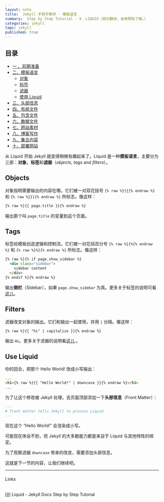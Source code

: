 ```yaml
---
layout: note
title:  Jekyll 手把手教学 - 模板语言
summary:  Step by Step Tutorial - Ⅱ. LIQUID（部分翻译，自用帮助了解。）
categories: jekyll
tags: jekyll
published: true
---
```


## 目录

- [一 、前期准备 ](../jekyll/01st-setup.html)
- [二、模板语言 ](../jekyll/02nd-Liquid.html)
	- [对象](#objects) 
	- [标签](#tags)
	- [滤器](#filters)
	- [使用 Liquid](#use-liquid)
- [三、头部信息  ](../jekyll/03rd-Front-Matter.html)
- [四、布局文件 ](../jekyll/04th-Layouts.html)
- [五、包含文件 ](../jekyll/05th-Includes.html)
- [六、数据文件 ](../jekyll/06th-Data-Files.html)
- [七、网站素材 ](../jekyll/07th-Assets.html)
- [八、博客写作 ](../jekyll/08th-Blogging.html)
- [九、集合内容 ](../jekyll/09th-Collections.html)
- [十、部署网站 ](../jekyll/10th-Deployment.html)

从 Liquid 开始 Jekyll 就变得稍微有趣起来了。Liquid 是一种**模板语言**，主要分为三部：**对象**，**标签**和**滤器**（*objects*, *tags* and *filters*）。

## Objects
对象指明需要输出的内容在哪。它们被一对双花括号 `{% raw %}{{{% endraw %}` 和 `{% raw %}}}{% endraw %}` 所标志。像这样：
```html
{% raw %}{{ page.title }}{% endraw %}
```

输出那个叫 `page.title` 的变量到这个页面。

## Tags
标签给模板创造逻辑和控制流。它们被一对花括百分号 `{% raw %}{%{% endraw %}` 和 `{% raw %}%}{% endraw %}` 所标志。像这样：
```html
{% raw %}{% if page.show_sidebar %}
  <div class="sidebar">
    sidebar content
  </div>
{% endif %}{% endraw %}
```

输出**侧栏**（Sidebar），如果 `page.show_sidebar` 为真。更多关于标签的说明可看[这儿](https://jekyllrb.com/docs/liquid/tags/)。

## Filters
滤器改变对象的输出。它们和输出一起使用，并用 `|` 分隔。像这样：
```html
{% raw %}{{ "hi" | capitalize }}{% endraw %}
```

输出 `Hi`。更多关于滤器的说明看[这儿](https://jekyllrb.com/docs/liquid/filters/).。

## Use Liquid
你的回合，把那个 Hello World! 改成小写输出：
```html
...
<h1>{% raw %}{{ "Hello World!" | downcase }}{% endraw %}</h1>
...
```

为了让这个修改被 Jekyll 处理，去页面顶部添加一下**头部信息**（Front Matter）：
```yaml
---
# front matter tells Jekyll to process Liquid
---
```

现在这个  “Hello World!” 会渲染成小写。

可能现在体会不到，但 Jekyll 的大多数能力都是来自于 Liquid 与其他特性的绑定。

为了观察滤器 `downcase` 带来的改变，需要添加头部信息。

这就是下一节的内容，让我们继续吧。

---
###### Links
[[Ⅱ]](https://jekyllrb.com/docs/step-by-step/02-liquid/) Liquid - Jekyll Docs Step by Step Tutorial

